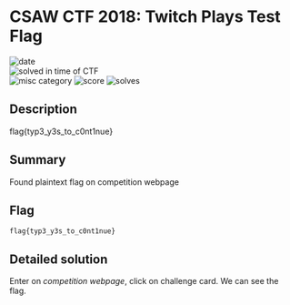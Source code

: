 # CSAW CTF 2018: Twitch Plays Test Flag

![date](https://img.shields.io/badge/date-16.09.2018-brightgreen.svg)  
![solved in time of CTF](https://img.shields.io/badge/solved-in%20time%20of%20CTF-brightgreen.svg)  
![misc category](https://img.shields.io/badge/category-misc-lightgrey.svg)
![score](https://img.shields.io/badge/score-1-blue.svg)
![solves](https://img.shields.io/badge/solves-1392-brightgreen.svg)

## Description
flag{typ3_y3s_to_c0nt1nue}

## Summary
Found plaintext flag on competition webpage

## Flag
```
flag{typ3_y3s_to_c0nt1nue}
```

## Detailed solution
Enter on *competition webpage*, click on challenge card. We can see the flag.
